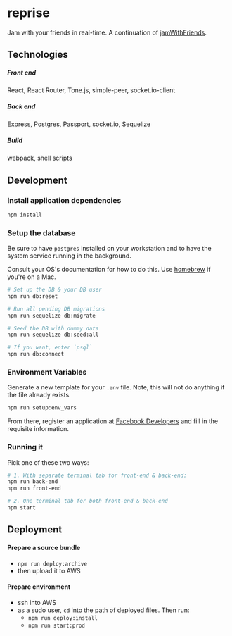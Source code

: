 # reprise

Jam with your friends in real-time. A continuation of [jamWithFriends](https://github.com/ColossalBubble/jamWithFriends).

## Technologies

##### Front end

React, React Router, Tone.js, simple-peer, socket.io-client

##### Back end

Express, Postgres, Passport, socket.io, Sequelize

##### Build

webpack, shell scripts

## Development

### Install application dependencies

```sh
npm install
```

### Setup the database

Be sure to have `postgres` installed on your workstation and to have the
system service running in the background.

Consult your OS's documentation for how to do this.
Use [homebrew](http://www.brew.sh/) if you're on a Mac.

```sh
# Set up the DB & your DB user
npm run db:reset

# Run all pending DB migrations
npm run sequelize db:migrate

# Seed the DB with dummy data
npm run sequelize db:seed:all

# If you want, enter `psql`
npm run db:connect
```

### Environment Variables

Generate a new template for your `.env` file. Note, this will not do anything
if the file already exists.

```sh
npm run setup:env_vars
```

From there, register an application at [Facebook Developers](https://developers.facebook.com/) and fill in the requisite information.

### Running it

Pick one of these two ways:

```sh
# 1. With separate terminal tab for front-end & back-end:
npm run back-end
npm run front-end

# 2. One terminal tab for both front-end & back-end
npm start
```

## Deployment

#### Prepare a source bundle

* `npm run deploy:archive`
* then upload it to AWS

#### Prepare environment

* ssh into AWS
* as a sudo user, `cd` into the path of deployed files. Then run:
  * `npm run deploy:install`
  * `npm run start:prod`
